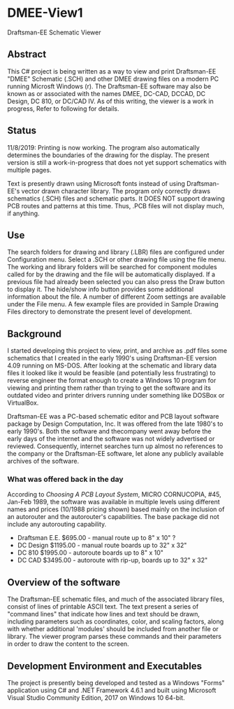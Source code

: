 # DMEE-View1
Draftsman-EE Schematic Viewer

## Abstract
This C# project is being written as a way to view and print Draftsman-EE "DMEE" Schematic (.SCH) and other DMEE drawing files on
a modern PC running Microsft Windows (r). The Draftsman-EE software may also be known as or associated with the names DMEE, DC-CAD, DCCAD, DC Design, DC 810, or DC/CAD IV. As of this writing, the viewer is a work in progress, Refer to following for details.

## Status
11/8/2019: Printing is now working. The program also automatically determines the boundaries of the drawing for the display. The present version is still a work-in-progress that does not yet support schematics with multiple pages.

Text is presently drawn using Microsoft fonts instead of using Draftsman-EE's vector drawn character library. 
The program only correctly draws schematics (.SCH) files and schematic parts. It DOES NOT support drawing PCB routes and patterns at this time. Thus, .PCB files will not display much, if anything.

## Use
The search folders for drawing and library (.LBR) files are configured under Configuration menu. Select a .SCH or other drawing file using the file menu. The working and library folders will be searched for component modules called for by the drawing and the file will be automatically displayed. If a previous file had already been selected you can also press the Draw button to display it. The hide/show info button provides some additional information about the file. A number of different Zoom settings are available under the File menu. A few example files are provided in Sample Drawing Files directory to demonstrate the present level of development.

##  Background
I started developing this project to view, print, and archive as .pdf files some schematics that I created in the early 1990's using
Draftsman-EE version 4.09 running on MS-DOS. After looking at the schematic and library data files it looked like it would be feasible (and potentially less frustrating) to reverse engineer the format enough to create a Windows 10 program for viewing and printing them rather than trying to get the software and its outdated video and printer drivers running under something like DOSBox or VirtualBox.

Draftsman-EE was a PC-based schematic editor and PCB layout software package by
Design Computation, Inc. It was offered from the late 1980's to early 1990's.
Both the software and thecompany went away before the early days of the internet and the software was not widely advertised or reviewed. Consequently, internet searches turn up
almost no references to the company or the Draftsman-EE software, let alone any publicly available
archives of the software. 

### What was offered back in the day
According to _Choosing A PCB Layout System_, MICRO CORNUCOPIA, #45, Jan-Feb 1989, the software was available in multiple levels using different names and prices (10/1988 pricing shown) based mainly on the inclusion of an autorouter and the autorouter's capabilities. The base package did not include any autorouting capability.
- Draftsman E.E. $695.00  - manual route up to 8" x 10" ?
- DC Design $1195.00 - manual route boards up to 32" x 32"
- DC 810 $1995.00 - autoroute boards up to 8" x 10"
- DC CAD $3495.00 - autoroute with rip-up, boards up to 32" x 32"

##  Overview of the software
The Draftsman-EE schematic files, and much of the associated library files, consist of
lines of printable ASCII text. The text present a series of "command lines" that indicate how lines and text should be drawn, including
parameters such as coordinates, color, and scaling factors, along with whether additional 'modules' should be included from another file
or library. The viewer program parses these commands and their parameters in order to draw the content to the screen. 

## Development Environment and Executables
The project is presently being developed and tested as a Windows "Forms" application using C#
and .NET Framework 4.6.1 and built using Microsoft Visual Studio Community Edition, 2017 on Windows 10 64-bit.
